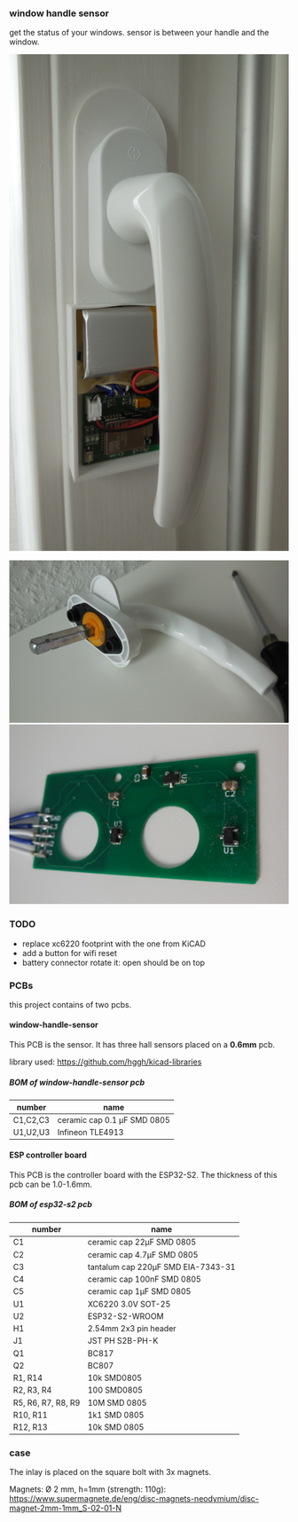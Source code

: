 ### window handle sensor

get the status of your windows. sensor is between your handle and the window.


![window_sensor_installed.jpg](https://raw.githubusercontent.com/hggh/window-handle-sensor/master/pics/window_sensor_installed.jpg)

![magnet_holder.jpg](https://github.com/hggh/window-handle-sensor/blob/master/pics/magnet_holder.jpg)
![sensor_pcb.jpg](https://github.com/hggh/window-handle-sensor/blob/master/pics/sensor_pcb.jpg)

### TODO

 * replace xc6220 footprint with the one from KiCAD
 * add a button for wifi reset
 * battery connector rotate it: open should be on top

### PCBs

this project contains of two pcbs.


#### window-handle-sensor

This PCB is the sensor. It has three hall sensors placed on a **0.6mm** pcb.

library used: https://github.com/hggh/kicad-libraries

##### BOM of window-handle-sensor pcb

| number | name |
|---| ---|
| C1,C2,C3 | ceramic cap 0.1 µF SMD 0805 |
| U1,U2,U3 | Infineon TLE4913 |

#### ESP controller board

This PCB is the controller board with the ESP32-S2. The thickness of this pcb can be 1.0-1.6mm.

##### BOM of esp32-s2 pcb

| number | name |
|--- | ---|
| C1 | ceramic cap 22µF SMD 0805 |
| C2 | ceramic cap 4.7µF SMD 0805 |
| C3 | tantalum cap 220µF SMD EIA-7343-31 |
| C4 | ceramic cap 100nF SMD 0805 |
| C5 | ceramic cap 1µF SMD 0805 |
| U1 | XC6220 3.0V SOT-25 |
| U2 | ESP32-S2-WROOM |
| H1 | 2.54mm 2x3 pin header |
| J1 | JST PH S2B-PH-K |
| Q1 | BC817 |
| Q2 | BC807 |
| R1, R14 | 10k SMD0805 |
| R2, R3, R4 | 100 SMD0805 |
| R5, R6, R7, R8, R9 | 10M SMD 0805 |
| R10, R11 | 1k1 SMD 0805 |
| R12, R13 | 10k SMD 0805 |


### case

The inlay is placed on the square bolt with 3x magnets.

Magnets: Ø 2 mm, h=1mm (strength: 110g): https://www.supermagnete.de/eng/disc-magnets-neodymium/disc-magnet-2mm-1mm_S-02-01-N
